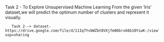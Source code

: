   Task 2 - To Explore Unsupervised Machine Learning From the given ‘Iris’ dataset,we will predict the optimum number of clusters and represent it visually.

       Task 2--> dataset- https://drive.google.com/file/d/11Iq7YvbWZbt8VXjfm06brx66b10YiwK-/view?usp=sharing
